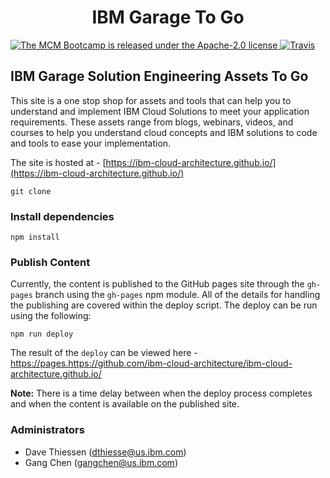
<h1 align="center">
IBM Garage To Go
</h1>

<p align="left">
    <a href="https://github.ibm.com/CASE/cp4mcm-bootcamp/blob/master/LICENSE">
    <img src="https://img.shields.io/badge/license-Apache--2.0-blue.svg" alt="The MCM Bootcamp is released under the Apache-2.0 license" />
    <a href="https://travis-ci.org/github/ibm-cloud-architecture/ibm-cloud-architecture.github.io"><img src="https://travis-ci.org/ibm-cloud-architecture/ibm-cloud-architecture.github.io.svg?branch=master" alt="Travis"></a>
  </a>
</p>

## IBM Garage Solution Engineering Assets To Go

This site is a one stop shop for assets and tools that can help you to understand and implement IBM Cloud Solutions to meet your application requirements. These assets range from blogs, webinars, videos, and courses to help you understand cloud concepts and IBM solutions to code and tools to ease your implementation.

The site is hosted at - [https://ibm-cloud-architecture.github.io/](https://ibm-cloud-architecture.github.io/)


```
git clone
```

### Install dependencies

```
npm install
```

### Publish Content

Currently, the content is published to the GitHub pages site through the `gh-pages` branch
using the `gh-pages` npm module. All of the details for handling the publishing are covered within
the deploy script. The deploy can be run using the following:

```
npm run deploy
```

The result of the `deploy` can be viewed here - https://pages.https://github.com/ibm-cloud-architecture/ibm-cloud-architecture.github.io/

**Note:** There is a time delay between when the deploy process completes and when the
content is available on the published site.

### Administrators

- Dave Thiessen (dthiesse@us.ibm.com)
- Gang Chen (gangchen@us.ibm.com)

